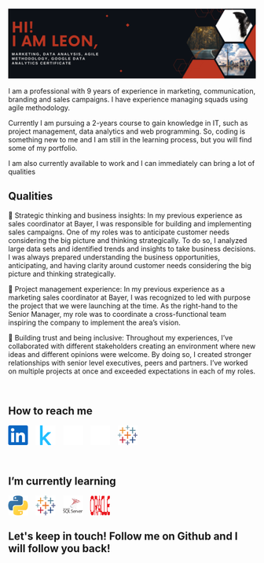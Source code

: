 ![](Github_cover2.png)

<p align="left">
I am a professional with 9 years of experience in marketing, communication, branding and sales campaigns. I have experience managing squads using agile methodology.

Currently I am pursuing a 2-years course to gain knowledge in IT, such as project management, data analytics and web programming. So, coding is something new to me and I am still in the learning process, but you will find some of my portfolio.

I am also currently available to work and I can immediately can bring a lot of qualities
</p>

<h2 align="left">Qualities</h2>
<p align="left">
🧠 Strategic thinking and business insights: In my previous experience as sales coordinator at Bayer, I was responsible for building and implementing sales campaigns. One of my roles was to anticipate customer needs considering the big picture and thinking strategically. To do so, I analyzed large data sets and identified trends and insights to take business decisions. I was always prepared understanding the business opportunities, anticipating, and having clarity around customer needs considering the big picture and thinking strategically.

👯 Project management experience: In my previous experience as a marketing sales coordinator at Bayer, I was recognized to led with purpose the project that we were launching at the time. As the right-hand to the Senior Manager, my role was to coordinate a cross-functional team inspiring the company to implement the area’s vision.
 
🤝 Building trust and being inclusive: Throughout my experiences, I’ve collaborated with different stakeholders creating an environment where new ideas and different opinions were welcome. By doing so, I created stronger relationships with senior level executives, peers and partners. I’ve worked on multiple projects at once and exceeded expectations in each of my roles.
</p>
<br>

<h2 align="left">How to reach me</h2>
<p align="left">
<a href="https://www.linkedin.com/in/leon-czarlinski" target="blank"><img align="center" src="https://raw.githubusercontent.com/leon-czarlinski/leon-czarlinski/main/linkedin-icon.svg" alt="linkedin" height="40" width="40" /></a>&nbsp;&nbsp;&nbsp;
<a href="https://www.kaggle.com/leonczarlinski" target="blank"><img align="center" src="https://raw.githubusercontent.com/leon-czarlinski/leon-czarlinski/main/kaggle-icon.svg" alt="kaggle" height="40" width="40" /></a>&nbsp;&nbsp;&nbsp;
<a href="https://leon-czarlinski.github.io" target="blank"><img align="center" src="https://github.com/leon-czarlinski/leon-czarlinski/blob/main/github-icon.svg" alt="webpage" height="40" width="40" /></a>&nbsp;&nbsp;&nbsp;
<a href="https://medium.com/@leon-czarlinski" target="blank"><img align="center" src="https://raw.githubusercontent.com/leon-czarlinski/leon-czarlinski/main/medium-white-icon.svg" alt="medium" height="40" width="40" /></a>&nbsp;&nbsp;&nbsp;
<a href="https://public.tableau.com/app/profile/leon8208/vizzes" target="blank"><img align="center" src="https://raw.githubusercontent.com/leon-czarlinski/leon-czarlinski/main/tableau-icon.svg" alt="tableau" height="40" width="40" /></a>
</p>
<br>

<h2 align="left">I’m currently learning</h2>
<p align="left">
 <img align="center" src="https://raw.githubusercontent.com/leon-czarlinski/leon-czarlinski/main/python-icon.svg" alt="python" height="40" width="40" />&nbsp;&nbsp;&nbsp;
 <img align="center" src="https://raw.githubusercontent.com/leon-czarlinski/leon-czarlinski/main/tableau-icon.svg" alt="python" height="40" width="40" />&nbsp;&nbsp;&nbsp;
 <img align="center" src="https://raw.githubusercontent.com/leon-czarlinski/leon-czarlinski/main/sql-server-icon.svg" alt="sql-server" height="40" width="40" />&nbsp;&nbsp;&nbsp;
 <img align="center" src="https://raw.githubusercontent.com/leon-czarlinski/leon-czarlinski/main/oracle-logo.svg" alt="oracle" height="40" width="40" />
</p>

<h2 align="left">Let's keep in touch! Follow me on Github and I will follow you back!</h2>

